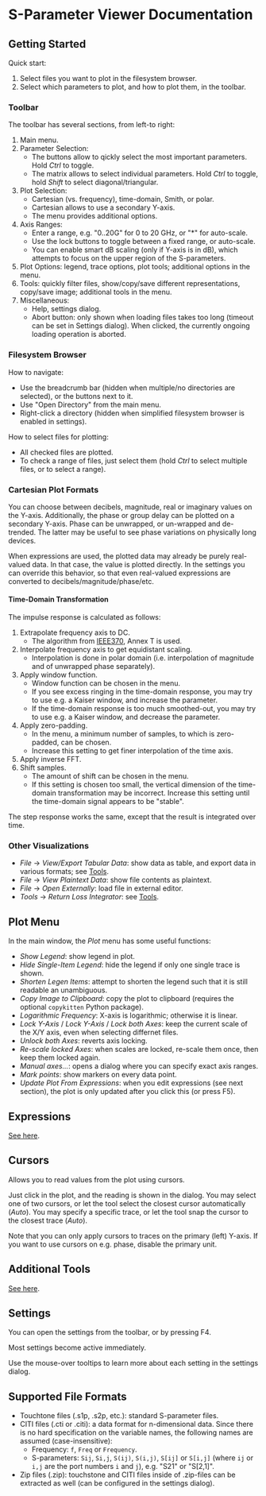 S-Parameter Viewer Documentation
================================


Getting Started
---------------

Quick start:
1. Select files you want to plot in the filesystem browser.
2. Select which parameters to plot, and how to plot them, in the toolbar.

### Toolbar

The toolbar has several sections, from left-to right:
1. Main menu.
2. Parameter Selection:
    - The buttons allow to qickly select the most important parameters. Hold *Ctrl* to toggle.
    - The matrix allows to select individual parameters. Hold *Ctrl* to toggle, hold *Shift* to select diagonal/triangular.
3. Plot Selection:
    - Cartesian (vs. frequency), time-domain, Smith, or polar.
    - Cartesian allows to use a secondary Y-axis.
    - The menu provides additional options.
4. Axis Ranges:
    - Enter a range, e.g. "0..20G" for 0 to 20 GHz, or "*" for auto-scale.
    - Use the lock buttons to toggle between a fixed range, or auto-scale.
    - You can enable smart dB scaling (only if Y-axis is in dB), which attempts to focus on the upper region of the S-parameters.
5. Plot Options: legend, trace options, plot tools; additional options in the menu.
6. Tools: quickly filter files, show/copy/save different representations, copy/save image; additional tools in the menu.
7. Miscellaneous:
    - Help, settings dialog.
    - Abort button: only shown when loading files takes too long (timeout can be set in Settings dialog). When clicked, the currently ongoing loading operation is aborted.

### Filesystem Browser

How to navigate:
- Use the breadcrumb bar (hidden when multiple/no directories are selected), or the buttons next to it.
- Use "Open Directory" from the main menu.
- Right-click a directory (hidden when simplified filesystem browser is enabled in settings).

How to select files for plotting:
- All checked files are plotted.
- To check a range of files, just select them (hold *Ctrl* to select multiple files, or to select a range).

### Cartesian Plot Formats

You can choose between decibels, magnitude, real or imaginary values on the Y-axis. Additionally, the phase or group delay can be plotted on a secondary Y-axis. Phase can be unwrapped, or un-wrapped and de-trended. The latter may be useful to see phase variations on physically long devices.

When expressions are used, the plotted data may already be purely real-valued data. In that case, the value is plotted directly. In the settings you can override this behavior, so that even real-valued expressions are converted to decibels/magnitude/phase/etc.

#### Time-Domain Transformation

The impulse response is calculated as follows:
1. Extrapolate frequency axis to DC.
    - The algorithm from [IEEE370](https://standards.ieee.org/ieee/370/6165/), Annex T is used.
2. Interpolate frequency axis to get equidistant scaling.
    - Interpolation is done in polar domain (i.e. interpolation of magnitude and of unwrapped phase separately).
3. Apply window function.
    - Window function can be chosen in the menu.
    - If you see excess ringing in the time-domain response, you may try to use e.g. a Kaiser window, and increase the parameter.
    - If the time-domain response is too much smoothed-out, you may try to use e.g. a Kaiser window, and decrease the parameter.
4. Apply zero-padding.
    - In the menu, a minimum number of samples, to which is zero-padded, can be chosen.
    - Increase this setting to get finer interpolation of the time axis.
5. Apply inverse FFT.
6. Shift samples.
    - The amount of shift can be chosen in the menu.
    - If this setting is chosen too small, the vertical dimension of the time-domain transformation may be incorrect. Increase this setting until the time-domain signal appears to be "stable".

The step response works the same, except that the result is integrated over time.

### Other Visualizations

- *File* → *View/Export Tabular Data*: show data as table, and export data in various formats; see [Tools](tools.md).
- *File* → *View Plaintext Data*: show file contents as plaintext.
- *File* → *Open Externally*: load file in external editor.
- *Tools* → *Return Loss Integrator*: see [Tools](tools.md).

Plot Menu
---------

In the main window, the *Plot* menu has some useful functions:
- *Show Legend*: show legend in plot.
- *Hide Single-Item Legend*: hide the legend if only one single trace is shown.
- *Shorten Legen Items*: attempt to shorten the legend such that it is still readable an unambiguous.
- *Copy Image to Clipboard*: copy the plot to clipboard (requires the optional `copykitten` Python package).
- *Logarithmic Frequency*: X-axis is logarithmic; otherwise it is linear.
- *Lock Y-Axis* / *Lock Y-Axis* / *Lock both Axes*: keep the current scale of the X/Y axis, even when selecting differnet files.
- *Unlock both Axes*: reverts axis locking.
- *Re-scale locked Axes*: when scales are locked, re-scale them once, then keep them locked again.
- *Manual axes...*: opens a dialog where you can specify exact axis ranges.
- *Mark points*: show markers on every data point.
- *Update Plot From Expressions*: when you edit expressions (see next section), the plot is only updated after you click this (or press F5).

Expressions
-----------

[See here](expressions.md).


Cursors
-------

Allows you to read values from the plot using cursors.

Just click in the plot, and the reading is shown in the dialog. You may select one of two cursors, or let the tool select the closest cursor automatically (*Auto*). You may specify a specific trace, or let the tool snap the cursor to the closest trace (*Auto*).

Note that you can only apply cursors to traces on the primary (left) Y-axis. If you want to use cursors on e.g. phase, disable the primary unit.

Additional Tools
----------------

[See here](tools.md).

Settings
--------

You can open the settings from the toolbar, or by pressing F4.

Most settings become active immediately.

Use the mouse-over tooltips to learn more about each setting in the settings dialog.

Supported File Formats
----------------------

- Touchtone files (.s1p, .s2p, etc.): standard S-parameter files.
- CITI files (.cti or .citi): a data format for n-dimensional data. Since there is no hard specification on the variable names, the following names are assumed (case-insensitive):
    - Frequency: `f`, `Freq` or `Frequency`.
    - S-parameters: `Sij`, `Si,j`, `S(ij)`, `S(i,j)`, `S[ij]` or `S[i,j]` (where `ij` or `i,j` are the port numbers `i` and `j`), e.g. "S21" or "S[2,1]".
- Zip files (.zip): touchstone and CITI files inside of .zip-files can be extracted as well (can be configured in the settings dialog).
